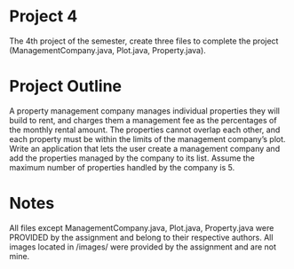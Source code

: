 # Project 4
The 4th project of the semester, create three files to complete the project (ManagementCompany.java, Plot.java, Property.java).

# Project Outline
A property management company manages individual properties they will build to rent, and charges them a management fee as the percentages of the monthly rental amount. The properties cannot overlap each other, and each property must be within the limits of the management company’s plot.  Write an application that lets the user create a management company and add the properties managed by the company to its list. Assume the maximum number of properties handled by the company is 5.  

# Notes
All files except ManagementCompany.java, Plot.java, Property.java were PROVIDED by the assignment and belong to their respective authors. All images located in /images/ were provided by the assignment and are not mine.

